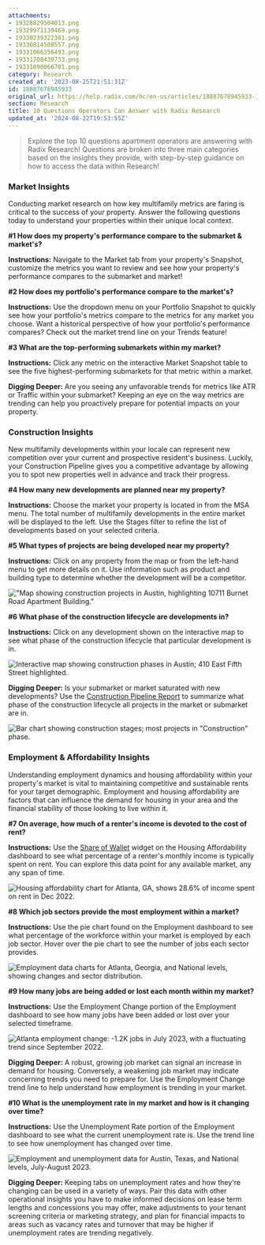 ```yaml
---
attachments:
- 19328829504013.png
- 19329971139469.png
- 19330239322381.png
- 19330814508557.png
- 19331066356493.png
- 19331708430733.png
- 19331890066701.png
category: Research
created_at: '2023-08-25T21:51:31Z'
id: 18887678945933
original_url: https://help.radix.com/hc/en-us/articles/18887678945933-10-Questions-Operators-Can-Answer-with-Radix-Research
section: Research
title: 10 Questions Operators Can Answer with Radix Research
updated_at: '2024-08-22T19:53:55Z'
---
```


> Explore the top 10 questions apartment operators are answering with Radix Research! Questions are broken into three main categories based on the insights they provide, with step-by-step guidance on how to access the data within Research!

### Market Insights

Conducting market research on how key multifamily metrics are faring is critical to the success of your property. Answer the following questions today to understand your properties within their unique local context.

**#1 How does my property's performance compare to the submarket & market's?**

**Instructions:** Navigate to the Market tab from your property's Snapshot, customize the metrics you want to review and see how your property's performance compares to the submarket and market!

**#2 How does my portfolio's performance compare to the market's?**

**Instructions:** Use the dropdown menu on your Portfolio Snapshot to quickly see how your portfolio's metrics compare to the metrics for any market you choose. Want a historical perspective of how your portfolio's performance compares? Check out the market trend line on your Trends feature!

**#3 What are the top-performing submarkets within my market?**

**Instructions:** Click any metric on the interactive Market Snapshot table to see the five highest-performing submarkets for that metric within a market.

**Digging Deeper:** Are you seeing any unfavorable trends for metrics like ATR or Traffic within your submarket? Keeping an eye on the way metrics are trending can help you proactively prepare for potential impacts on your property.

### Construction Insights

New multifamily developments within your locale can represent new competition over your current and prospective resident's business. Luckily, your Construction Pipeline gives you a competitive advantage by allowing you to spot new properties well in advance and track their progress.

**#4 How many new developments are planned near my property?**

**Instructions:** Choose the market your property is located in from the MSA menu. The total number of multifamily developments in the entire market will be displayed to the left. Use the Stages filter to refine the list of developments based on your selected criteria.

**#5 What types of projects are being developed near my property?**

**Instructions:** Click on any property from the map or from the left-hand menu to get more details on it. Use information such as product and building type to determine whether the development will be a competitor.

!["Map showing construction projects in Austin, highlighting 10711 Burnet Road Apartment Building."](attachments/19328829504013.png)

**#6 What phase of the construction lifecycle are developments in?**

**Instructions:** Click on any development shown on the interactive map to see what phase of the construction lifecycle that particular development is in.

![Interactive map showing construction phases in Austin; 410 East Fifth Street highlighted.](attachments/19329971139469.png)

**Digging Deeper:** Is your submarket or market saturated with new developments? Use the [Construction Pipeline Report](https://help.radix.com/hc/en-us/articles/16508089274253) to summarize what phase of the construction lifecycle all projects in the market or submarket are in.

![Bar chart showing construction stages; most projects in "Construction" phase.](attachments/19330239322381.png)

### Employment & Affordability Insights

Understanding employment dynamics and housing affordability within your property's market is vital to maintaining competitive and sustainable rents for your target demographic. Employment and housing affordability are factors that can influence the demand for housing in your area and the financial stability of those looking to live within it.

**#7 On average, how much of a renter's income is devoted to the cost of rent?**

**Instructions:** Use the [Share of Wallet](https://help.radix.com/hc/en-us/articles/16513190010893) widget on the Housing Affordability dashboard to see what percentage of a renter's monthly income is typically spent on rent. You can explore this data point for any available market, any any span of time.

![Housing affordability chart for Atlanta, GA, shows 28.6% of income spent on rent in Dec 2022.](attachments/19330814508557.png)

**#8 Which job sectors provide the most employment within a market?**

**Instructions:** Use the pie chart found on the Employment dashboard to see what percentage of the workforce within your market is employed by each job sector. Hover over the pie chart to see the number of jobs each sector provides.

![Employment data charts for Atlanta, Georgia, and National levels, showing changes and sector distribution.](attachments/19331066356493.png)

**#9 How many jobs are being added or lost each month within my market?**

**Instructions:** Use the Employment Change portion of the Employment dashboard to see how many jobs have been added or lost over your selected timeframe.

![Atlanta employment change: -1.2K jobs in July 2023, with a fluctuating trend since September 2022.](attachments/19331708430733.png)

**Digging Deeper:** A robust, growing job market can signal an increase in demand for housing. Conversely, a weakening job market may indicate concerning trends you need to prepare for. Use the Employment Change trend line to help understand how employment is trending in your market.

**#10 What is the unemployment rate in my market and how is it changing over time?**

**Instructions:** Use the Unemployment Rate portion of the Employment dashboard to see what the current unemployment rate is. Use the trend line to see how unemployment has changed over time.

![Employment and unemployment data for Austin, Texas, and National levels, July-August 2023.](attachments/19331890066701.png)

**Digging Deeper:** Keeping tabs on unemployment rates and how they're changing can be used in a variety of ways. Pair this data with other operational insights you have to make informed decisions on lease term lengths and concessions you may offer, make adjustments to your tenant screening criteria or marketing strategy, and plan for financial impacts to areas such as vacancy rates and turnover that may be higher if unemployment rates are trending negatively.
